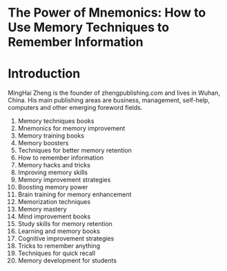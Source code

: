# The Power of Mnemonics: How to Use Memory Techniques to Remember Information

# Introduction



MingHai Zheng is the founder of zhengpublishing.com and lives in Wuhan, China. His main publishing areas are business, management, self-help, computers and other emerging foreword fields.



1. Memory techniques books
2. Mnemonics for memory improvement
3. Memory training books
4. Memory boosters
5. Techniques for better memory retention
6. How to remember information
7. Memory hacks and tricks
8. Improving memory skills
9. Memory improvement strategies
10. Boosting memory power
11. Brain training for memory enhancement
12. Memorization techniques
13. Memory mastery
14. Mind improvement books
15. Study skills for memory retention
16. Learning and memory books
17. Cognitive improvement strategies
18. Tricks to remember anything
19. Techniques for quick recall
20. Memory development for students


